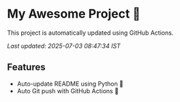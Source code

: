 # My Awesome Project 🚀

This project is automatically updated using GitHub Actions.

_Last updated: 2025-07-03 08:47:34 IST_

## Features
- Auto-update README using Python 🐍
- Auto Git push with GitHub Actions 🤖
